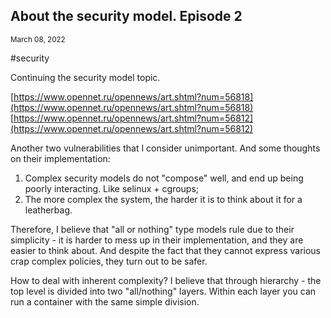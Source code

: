 ## About the security model. Episode 2
<sup> March 08, 2022 </sup>

#security

Continuing the security model topic.

[https://www.opennet.ru/opennews/art.shtml?num=56818](https://www.opennet.ru/opennews/art.shtml?num=56818)<br>
[https://www.opennet.ru/opennews/art.shtml?num=56812](https://www.opennet.ru/opennews/art.shtml?num=56812)

Another two vulnerabilities that I consider unimportant. And some thoughts on their implementation:
1. Complex security models do not "compose" well, and end up being poorly interacting. Like selinux + cgroups;
2. The more complex the system, the harder it is to think about it for a leatherbag.

Therefore, I believe that "all or nothing" type models rule due to their simplicity - it is harder to mess up in their implementation, and they are easier to think about. And despite the fact that they cannot express various crap complex policies, they turn out to be safer.

How to deal with inherent complexity? I believe that through hierarchy - the top level is divided into two "all/nothing" layers. Within each layer you can run a container with the same simple division.
